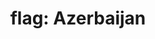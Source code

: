 ---
layout: smileys&emotion
title: "flag: Azerbaijan"
emoji: flag_azerbaijan
permalink: 🇦🇿.html
image: assets/img/3moji/flag_azerbaijan.png
---